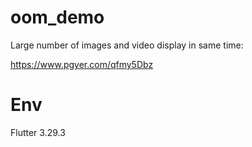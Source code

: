 # oom_demo
Large number of images and video display in same time:

https://www.pgyer.com/qfmy5Dbz

# Env
Flutter 3.29.3